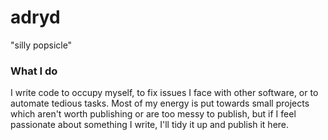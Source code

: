 # adryd

"silly popsicle"

### What I do

I write code to occupy myself, to fix issues I face with other software, or to automate tedious tasks. Most of my energy is put towards small projects which aren't worth publishing or are too messy to publish, but if I feel passionate about something I write, I'll tidy it up and publish it here. 
